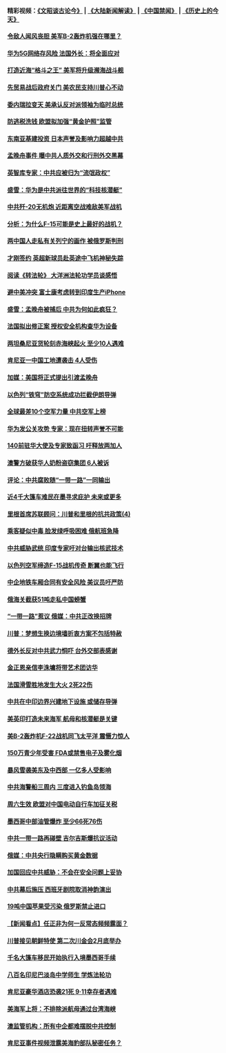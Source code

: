 #### 精彩视频：[《文昭谈古论今》](https://github.com/gfw-breaker/wenzhao/blob/master/README.md?t=01240930) | [《大陆新闻解读》](https://github.com/gfw-breaker/ntdtv-comedy/blob/master/README.md?t=01240930) | [《中国禁闻》](https://github.com/gfw-breaker/ntdtv-news/blob/master/README.md?t=01240930) | [《历史上的今天》](https://github.com/gfw-breaker/today-in-history/blob/master/README.md?t=01240930) 

#### [令敌人闻风丧胆 美军B-2轰炸机强在哪里？](../pages/nsc418/n10998237.md?t=01240930) 

#### [华为5G网络存风险 法国外长：将全面应对](../pages/nsc418/n10997576.md?t=01240930) 

#### [打造近海“格斗之王” 美军将升级濒海战斗舰](../pages/nsc418/n10997532.md?t=01240930) 

#### [先贸易战后政府关门 美农民支持川普心不动](../pages/nsc418/n10997328.md?t=01240930) 

#### [委内瑞拉变天 美承认反对派领袖为临时总统](../pages/nsc418/n10997224.md?t=01240930) 

#### [防逃税洗钱 欧盟拟加强“黄金护照”监管](../pages/nsc418/n10997109.md?t=01240930) 

#### [东南亚基建投资 日本声誉及影响力超越中共](../pages/nsc418/n10997070.md?t=01240930) 

#### [孟晚舟事件 曝中共人质外交和行刑外交黑幕](../pages/nsc418/n10996956.md?t=01240930) 

#### [英智库专家：中共应被归为“流氓政权”](../pages/nsc418/n10996770.md?t=01240930) 

#### [盛雪：华为是中共派往世界的“科技核潜艇”](../pages/nsc418/n10994122.md?t=01240930) 

#### [中共歼-20无机炮 近距离空战难敌美军战机](../pages/nsc418/n10996027.md?t=01240930) 

#### [分析：为什么F-15可能是史上最好的战机？](../pages/nsc418/n10995667.md?t=01240930) 

#### [两中国人走私有关列宁的画作 被俄罗斯判刑](../pages/nsc418/n10992331.md?t=01240930) 

#### [才刚签约 英超新球员赴英途中飞机神秘失踪](../pages/nsc418/n10994679.md?t=01240930) 

#### [阅读《转法轮》 大洋洲法轮功学员谈感悟](../pages/nsc418/n10993844.md?t=01240930) 

#### [避中美冲突 富士康考虑转到印度生产iPhone](../pages/nsc418/n10994549.md?t=01240930) 

#### [盛雪：孟晚舟被捕后 中共为何如此疯狂？](../pages/nsc418/n10993513.md?t=01240930) 

#### [法国拟出修正案 授权安全机构查华为设备](../pages/nsc418/n10993863.md?t=01240930) 

#### [两坦桑尼亚货轮刻赤海峡起火 至少10人遇难](../pages/nsc418/n10994050.md?t=01240930) 

#### [肯尼亚一中国工地遭袭击 4人受伤](../pages/nsc418/n10993695.md?t=01240930) 

#### [加媒：美国将正式提出引渡孟晚舟](../pages/nsc418/n10993277.md?t=01240930) 

#### [以色列“铁穹”防空系统成功拦截伊朗导弹](../pages/nsc418/n10993330.md?t=01240930) 

#### [全球最差10个空军力量 中共空军上榜](../pages/nsc418/n10992493.md?t=01240930) 

#### [华为发公关攻势 专家：现在扭转声誉不可能](../pages/nsc418/n10992293.md?t=01240930) 

#### [140前驻华大使及专家致函习 吁释放两加人](../pages/nsc418/n10992390.md?t=01240930) 

#### [澳警方破获华人奶粉盗窃集团 6人被诉](../pages/nsc418/n10992238.md?t=01240930) 

#### [评论：中共腐败随“一带一路”一同输出](../pages/nsc418/n10992228.md?t=01240930) 

#### [近4千大篷车难民在墨寻求庇护 未来或更多](../pages/nsc418/n10991987.md?t=01240930) 

#### [里根首席苏联顾问：川普和里根的抗共政策(4)](../pages/nsc418/n10948163.md?t=01240930) 

#### [乘客疑似中毒 脸发绿呼吸困难 俄航班急降](../pages/nsc418/n10991551.md?t=01240930) 

#### [中共威胁武统 印度专家吁对台输出核武技术](../pages/nsc418/n10991334.md?t=01240930) 

#### [以色列空军缔造F-15战机传奇 断翼也能飞行](../pages/nsc418/n10990876.md?t=01240930) 

#### [中企地铁车厢合同有安全风险 美议员吁严防](../pages/nsc418/n10989908.md?t=01240930) 

#### [俄海关截获51吨走私中国螃蟹](../pages/nsc418/n10989902.md?t=01240930) 

#### [“一带一路”惹议 俄媒：中共正改换招牌](../pages/nsc418/n10989973.md?t=01240930) 

#### [川普：梦想生换边境墙折衷方案不包括特赦](../pages/nsc418/n10989992.md?t=01240930) 

#### [德外长反对中共武力恫吓 台外交部表感谢](../pages/nsc418/n10989626.md?t=01240930) 

#### [金正恩亲信李洙墉将带艺术团访华](../pages/nsc418/n10989769.md?t=01240930) 

#### [法国滑雪胜地发生大火 2死22伤](../pages/nsc418/n10989566.md?t=01240930) 

#### [中共在中印边界兴建地下设施 或储存导弹](../pages/nsc418/n10988979.md?t=01240930) 

#### [美英印打造未来海军 航母和核潜艇是关键](../pages/nsc418/n10940648.md?t=01240930) 

#### [美B-2轰炸机F-22战机同飞太平洋 震慑力惊人](../pages/nsc418/n10988582.md?t=01240930) 

#### [150万青少年受害 FDA或禁售电子及雾化烟](../pages/nsc418/n10988186.md?t=01240930) 

#### [暴风雪袭美东及中西部 一亿多人受影响](../pages/nsc418/n10988131.md?t=01240930) 

#### [中共海警船三周内 三度进入钓鱼岛领海](../pages/nsc418/n10987956.md?t=01240930) 

#### [周六生效 欧盟对中国电动自行车加征关税](../pages/nsc418/n10987637.md?t=01240930) 

#### [墨西哥中部油管爆炸 至少66死76伤](../pages/nsc418/n10986971.md?t=01240930) 

#### [中共一带一路再碰壁 吉尔吉斯爆抗议活动](../pages/nsc418/n10986292.md?t=01240930) 

#### [俄媒：中共央行隐瞒购买黄金数据](../pages/nsc418/n10986524.md?t=01240930) 

#### [加国回应中共威胁：不会在安全问题上妥协](../pages/nsc418/n10986394.md?t=01240930) 

#### [中共幕后施压 西班牙剧院取消神韵演出](../pages/nsc418/n10986035.md?t=01240930) 

#### [19吨中国苹果受污染 俄罗斯禁止进口](../pages/nsc418/n10986333.md?t=01240930) 

#### [【新闻看点】任正非为何一反常态频频露面？](../pages/nsc418/n10986037.md?t=01240930) 

#### [川普接见朝鲜特使 第二次川金会2月底举办](../pages/nsc418/n10986216.md?t=01240930) 

#### [千名大篷车移民开始执行入境墨西哥手续](../pages/nsc418/n10986204.md?t=01240930) 

#### [八百名印尼巴淡岛中学师生 学炼法轮功](../pages/nsc418/n10985542.md?t=01240930) 

#### [肯尼亚豪华酒店恐袭21死 9·11幸存者遇难](../pages/nsc418/n10985445.md?t=01240930) 

#### [美海军上将：不排除派航母通过台湾海峡](../pages/nsc418/n10984943.md?t=01240930) 

#### [澳监管机构：所有中企都难摆脱中共控制](../pages/nsc418/n10983591.md?t=01240930) 

#### [肯尼亚事件视频泄露美海豹部队秘密任务？](../pages/nsc418/n10984543.md?t=01240930) 

